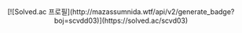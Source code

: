 <div align='center'>
	[![Solved.ac
프로필](http://mazassumnida.wtf/api/v2/generate_badge?boj=scvdd03)](https://solved.ac/scvd03)
</div>
